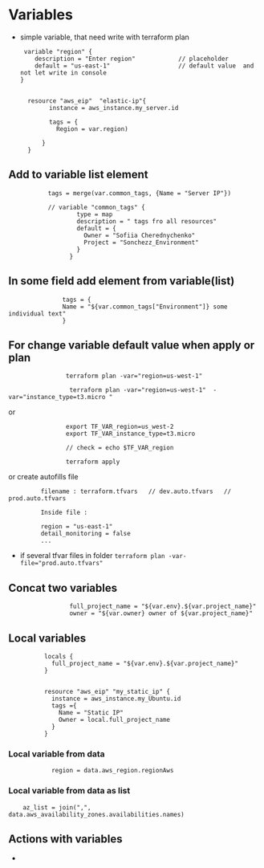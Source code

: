# Variables 


- simple variable, that need write with terraform plan


       variable "region" {
          description = "Enter region"            // placeholder
          default = "us-east-1"                   // default value  and not let write in console
      }
        
        
        resource "aws_eip"  "elastic-ip"{
              instance = aws_instance.my_server.id

              tags = {
                Region = var.region)

            }
        }

## Add to variable list element

               tags = merge(var.common_tags, {Name = "Server IP"})
               
               // variable "common_tags" {
                       type = map
                       description = " tags fro all resources"
                       default = {
                         Owner = "Sofiia Cherednychenko"
                         Project = "Sonchezz_Environment"
                       }
                     }

## In some field add element from variable(list)

                   tags = {
                   Name = "${var.common_tags["Environment"]} some individual text"
                   }


## For change variable default value when apply or plan

                    terraform plan -var="region=us-west-1"
                    
                     terraform plan -var="region=us-west-1"  -var="instance_type=t3.micro "

or 

                    export TF_VAR_region=us_west-2 
                    export TF_VAR_instance_type=t3.micro
                    
                    // check = echo $TF_VAR_region
                    
                    terraform apply

or create autofills file

             filename : terraform.tfvars   // dev.auto.tfvars   // prod.auto.tfvars
             
             Inside file : 
             
             region = "us-east-1"
             detail_monitoring = false
             ...

- if several tfvar files in folder  `` terraform plan -var-file="prod.auto.tfvars" ``

 
## Concat two variables 

                     full_project_name = "${var.env}.${var.project_name}"
                     owner = "${var.owner} owner of ${var.project_name}"
                     
## Local variables

              locals {
                full_project_name = "${var.env}.${var.project_name}"
              }


              resource "aws_eip" "my_static_ip" {
                instance = aws_instance.my_Ubuntu.id
                tags ={
                  Name = "Static IP"
                  Owner = local.full_project_name
                }
              }

### Local variable from data

                region = data.aws_region.regionAws
                
### Local variable from data as list

        az_list = join(",", data.aws_availability_zones.availabilities.names)


## Actions with variables

- 

